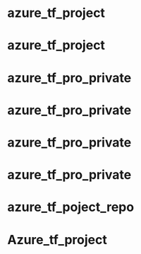 # azure_tf_project
# azure_tf_project
# azure_tf_pro_private
# azure_tf_pro_private
# azure_tf_pro_private
# azure_tf_pro_private
# azure_tf_poject_repo
# Azure_tf_project
